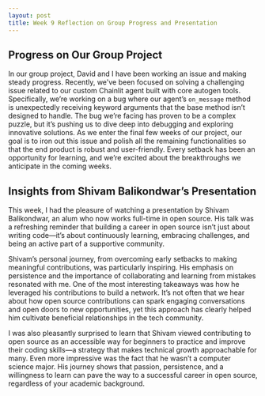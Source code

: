 ```yaml
---
layout: post
title: Week 9 Reflection on Group Progress and Presentation
---
```


## Progress on Our Group Project 

In our group project, David and I have been working an issue and making steady progress. Recently, we've been focused on solving a challenging issue related to our custom Chainlit agent built with core autogen tools. Specifically, we’re working on a bug where our agent’s `on_message` method is unexpectedly receiving keyword arguments that the base method isn’t designed to handle. The bug we’re facing has proven to be a complex puzzle, but it’s pushing us to dive deep into debugging and exploring innovative solutions. As we enter the final few weeks of our project, our goal is to iron out this issue and polish all the remaining functionalities so that the end product is robust and user-friendly. Every setback has been an opportunity for learning, and we’re excited about the breakthroughs we anticipate in the coming weeks.

## Insights from Shivam Balikondwar’s Presentation
This week, I had the pleasure of watching a presentation by Shivam Balikondwar, an alum who now works full-time in open source. His talk was a refreshing reminder that building a career in open source isn’t just about writing code—it’s about continuously learning, embracing challenges, and being an active part of a supportive community.

Shivam’s personal journey, from overcoming early setbacks to making meaningful contributions, was particularly inspiring. His emphasis on persistence and the importance of collaborating and learning from mistakes resonated with me. One of the most interesting takeaways was how he leveraged his contributions to build a network. It’s not often that we hear about how open source contributions can spark engaging conversations and open doors to new opportunities, yet this approach has clearly helped him cultivate beneficial relationships in the tech community.

I was also pleasantly surprised to learn that Shivam viewed contributing to open source as an accessible way for beginners to practice and improve their coding skills—a strategy that makes technical growth approachable for many. Even more impressive was the fact that he wasn’t a computer science major. His journey shows that passion, persistence, and a willingness to learn can pave the way to a successful career in open source, regardless of your academic background.